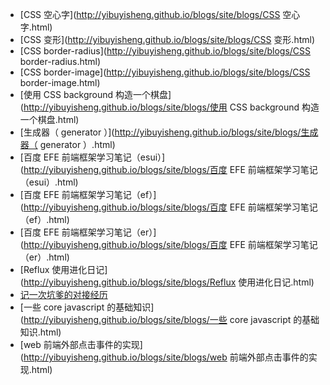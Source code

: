 * [CSS 空心字](http://yibuyisheng.github.io/blogs/site/blogs/CSS 空心字.html)* [CSS 变形](http://yibuyisheng.github.io/blogs/site/blogs/CSS 变形.html)* [CSS border-radius](http://yibuyisheng.github.io/blogs/site/blogs/CSS border-radius.html)* [CSS border-image](http://yibuyisheng.github.io/blogs/site/blogs/CSS border-image.html)* [使用 CSS background 构造一个棋盘](http://yibuyisheng.github.io/blogs/site/blogs/使用 CSS background 构造一个棋盘.html)* [生成器（ generator ）](http://yibuyisheng.github.io/blogs/site/blogs/生成器（ generator ）.html)* [百度 EFE 前端框架学习笔记（esui）](http://yibuyisheng.github.io/blogs/site/blogs/百度 EFE 前端框架学习笔记（esui）.html)* [百度 EFE 前端框架学习笔记（ef）](http://yibuyisheng.github.io/blogs/site/blogs/百度 EFE 前端框架学习笔记（ef）.html)* [百度 EFE 前端框架学习笔记（er）](http://yibuyisheng.github.io/blogs/site/blogs/百度 EFE 前端框架学习笔记（er）.html)* [Reflux 使用进化日记](http://yibuyisheng.github.io/blogs/site/blogs/Reflux 使用进化日记.html)* [记一次坑爹的对接经历](http://yibuyisheng.github.io/blogs/site/blogs/记一次坑爹的对接经历.html)* [一些 core javascript 的基础知识](http://yibuyisheng.github.io/blogs/site/blogs/一些 core javascript 的基础知识.html)* [web 前端外部点击事件的实现](http://yibuyisheng.github.io/blogs/site/blogs/web 前端外部点击事件的实现.html)